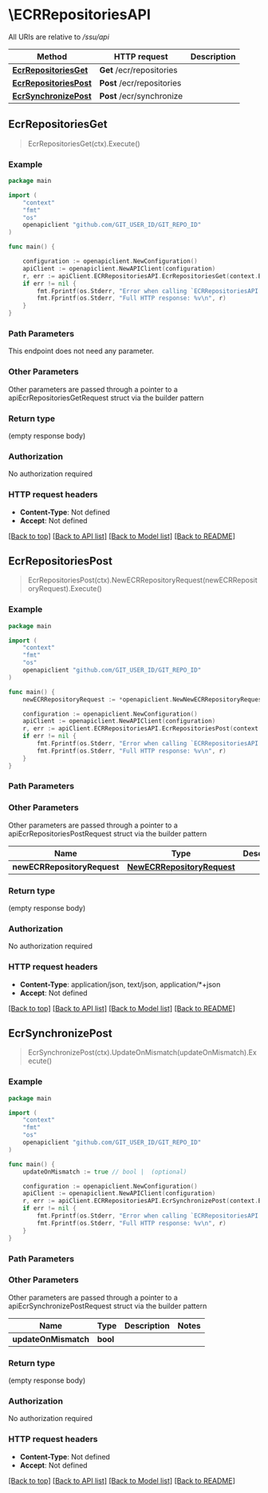 # \ECRRepositoriesAPI

All URIs are relative to */ssu/api*

Method | HTTP request | Description
------------- | ------------- | -------------
[**EcrRepositoriesGet**](ECRRepositoriesAPI.md#EcrRepositoriesGet) | **Get** /ecr/repositories | 
[**EcrRepositoriesPost**](ECRRepositoriesAPI.md#EcrRepositoriesPost) | **Post** /ecr/repositories | 
[**EcrSynchronizePost**](ECRRepositoriesAPI.md#EcrSynchronizePost) | **Post** /ecr/synchronize | 



## EcrRepositoriesGet

> EcrRepositoriesGet(ctx).Execute()



### Example

```go
package main

import (
	"context"
	"fmt"
	"os"
	openapiclient "github.com/GIT_USER_ID/GIT_REPO_ID"
)

func main() {

	configuration := openapiclient.NewConfiguration()
	apiClient := openapiclient.NewAPIClient(configuration)
	r, err := apiClient.ECRRepositoriesAPI.EcrRepositoriesGet(context.Background()).Execute()
	if err != nil {
		fmt.Fprintf(os.Stderr, "Error when calling `ECRRepositoriesAPI.EcrRepositoriesGet``: %v\n", err)
		fmt.Fprintf(os.Stderr, "Full HTTP response: %v\n", r)
	}
}
```

### Path Parameters

This endpoint does not need any parameter.

### Other Parameters

Other parameters are passed through a pointer to a apiEcrRepositoriesGetRequest struct via the builder pattern


### Return type

 (empty response body)

### Authorization

No authorization required

### HTTP request headers

- **Content-Type**: Not defined
- **Accept**: Not defined

[[Back to top]](#) [[Back to API list]](../README.md#documentation-for-api-endpoints)
[[Back to Model list]](../README.md#documentation-for-models)
[[Back to README]](../README.md)


## EcrRepositoriesPost

> EcrRepositoriesPost(ctx).NewECRRepositoryRequest(newECRRepositoryRequest).Execute()



### Example

```go
package main

import (
	"context"
	"fmt"
	"os"
	openapiclient "github.com/GIT_USER_ID/GIT_REPO_ID"
)

func main() {
	newECRRepositoryRequest := *openapiclient.NewNewECRRepositoryRequest("Name_example", "Description_example") // NewECRRepositoryRequest |  (optional)

	configuration := openapiclient.NewConfiguration()
	apiClient := openapiclient.NewAPIClient(configuration)
	r, err := apiClient.ECRRepositoriesAPI.EcrRepositoriesPost(context.Background()).NewECRRepositoryRequest(newECRRepositoryRequest).Execute()
	if err != nil {
		fmt.Fprintf(os.Stderr, "Error when calling `ECRRepositoriesAPI.EcrRepositoriesPost``: %v\n", err)
		fmt.Fprintf(os.Stderr, "Full HTTP response: %v\n", r)
	}
}
```

### Path Parameters



### Other Parameters

Other parameters are passed through a pointer to a apiEcrRepositoriesPostRequest struct via the builder pattern


Name | Type | Description  | Notes
------------- | ------------- | ------------- | -------------
 **newECRRepositoryRequest** | [**NewECRRepositoryRequest**](NewECRRepositoryRequest.md) |  | 

### Return type

 (empty response body)

### Authorization

No authorization required

### HTTP request headers

- **Content-Type**: application/json, text/json, application/*+json
- **Accept**: Not defined

[[Back to top]](#) [[Back to API list]](../README.md#documentation-for-api-endpoints)
[[Back to Model list]](../README.md#documentation-for-models)
[[Back to README]](../README.md)


## EcrSynchronizePost

> EcrSynchronizePost(ctx).UpdateOnMismatch(updateOnMismatch).Execute()



### Example

```go
package main

import (
	"context"
	"fmt"
	"os"
	openapiclient "github.com/GIT_USER_ID/GIT_REPO_ID"
)

func main() {
	updateOnMismatch := true // bool |  (optional)

	configuration := openapiclient.NewConfiguration()
	apiClient := openapiclient.NewAPIClient(configuration)
	r, err := apiClient.ECRRepositoriesAPI.EcrSynchronizePost(context.Background()).UpdateOnMismatch(updateOnMismatch).Execute()
	if err != nil {
		fmt.Fprintf(os.Stderr, "Error when calling `ECRRepositoriesAPI.EcrSynchronizePost``: %v\n", err)
		fmt.Fprintf(os.Stderr, "Full HTTP response: %v\n", r)
	}
}
```

### Path Parameters



### Other Parameters

Other parameters are passed through a pointer to a apiEcrSynchronizePostRequest struct via the builder pattern


Name | Type | Description  | Notes
------------- | ------------- | ------------- | -------------
 **updateOnMismatch** | **bool** |  | 

### Return type

 (empty response body)

### Authorization

No authorization required

### HTTP request headers

- **Content-Type**: Not defined
- **Accept**: Not defined

[[Back to top]](#) [[Back to API list]](../README.md#documentation-for-api-endpoints)
[[Back to Model list]](../README.md#documentation-for-models)
[[Back to README]](../README.md)

